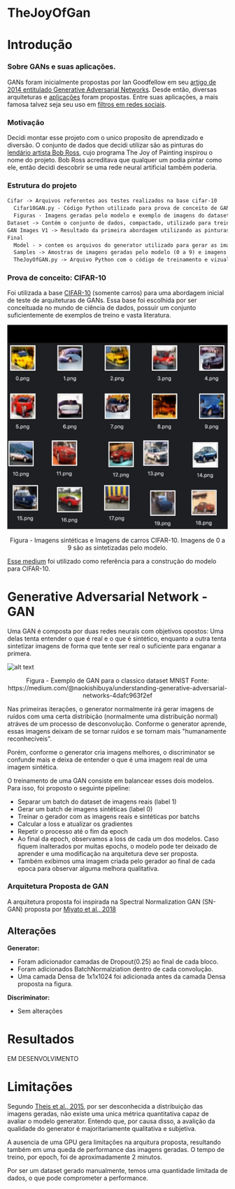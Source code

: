 # TheJoyOfGan

# Introdução

### Sobre GANs e suas aplicações.

GANs foram inicialmente propostas por Ian Goodfellow em seu [artigo de 2014 entitulado Generative Adversarial Networks](https://arxiv.org/abs/1406.2661). Desde então, diversas arquiteturas e [aplicações](https://machinelearningmastery.com/impressive-applications-of-generative-adversarial-networks/) foram propostas. Entre suas aplicações, a mais famosa talvez seja seu uso em [filtros em redes sociais](https://dimensionless.in/trending-story-faceapp-gans/).

### Motivação

Decidi montar esse projeto com o unico proposito de aprendizado e diversão. O conjunto de dados que decidi utilizar são as pinturas do [lendário artista Bob Ross](https://www.youtube.com/user/BobRossInc), cujo programa The Joy of Painting inspirou o nome do projeto. 
Bob Ross acreditava que qualquer um podia pintar como ele, então decidi descobrir se uma rede neural artificial também poderia.

### Estrutura do projeto
```md
Cifar -> Arquivos referentes aos testes realizados na base cifar-10
  Cifar10GAN.py - Código Python utilizado para prova de conceito de GANs utilizando 
  Figuras - Imagens geradas pelo modelo e exemplo de imagens do dataset
Dataset -> Contém o conjunto de dados, compactado, utilizado para treinamento da GAN
GAN Images V1 -> Resultado da primeira abordagem utilizando as pinturas de Bob Ross
Final
  Model - > contem os arquivos do generator utilizado para gerar as imagens em Samples
  Samples -> Amostras de imagens geradas pelo modelo (0 a 9) e imagens do dataset (10 a 19)
  TheJoyOfGAN.py -> Arquivo Python com o código de treinamento e vizualização
```

### Prova de conceito: CIFAR-10

Foi utilizada a base [CIFAR-10](https://www.cs.toronto.edu/~kriz/cifar.html) (somente carros) para uma abordagem inicial de teste de arquiteturas de GANs. Essa base foi escolhida por ser conceituada no mundo de ciência de dados, possuir um conjunto suficientemente de exemplos de treino e vasta literatura.

<p align="center">
  <img src="https://github.com/MatheusCalil/TheJoyOfGan/blob/master/Cifar/Unknown.jpg" />
</p>

<p align="center">
Figura - Imagens sintéticas e Imagens de carros CIFAR-10. Imagens de 0 a 9 são as sintetizadas pelo modelo.
</p>

[Esse medium](https://medium.com/@utk.is.here/keep-calm-and-train-a-gan-pitfalls-and-tips-on-training-generative-adversarial-networks-edd529764aa9) foi utilizado como referência para a construção do modelo para CIFAR-10.

# Generative Adversarial Network - GAN

Uma GAN é composta por duas redes neurais com objetivos opostos: Uma delas tenta entender o que é real e o que é sintético, enquanto a outra tenta sintetizar imagens de forma que tente ser real o suficiente para enganar a primera.

![alt text](https://miro.medium.com/max/2724/1*nAVqFluPijpBWR2tI4gCxg.png)

<p align="center">
Figura - Exemplo de GAN para o classico dataset MNIST Fonte: https://medium.com/@naokishibuya/understanding-generative-adversarial-networks-4dafc963f2ef
</p>

Nas primeiras iterações, o generator normalmente irá gerar imagens de ruídos com uma certa distribição (normalmente uma distribuição normal) atráves de um processo de desconvolução. Conforme o generator aprende, essas imagens deixam de se tornar ruídos e se tornam mais "humanamente reconhecíveis".

Porém, conforme o generator cria imagens melhores, o discriminator se confunde mais e deixa de entender o que é uma imagem real de uma imagem sintética.

O treinamento de uma GAN consiste em balancear esses dois modelos. Para isso, foi proposto o seguinte pipeline:
- Separar um batch do dataset de imagens reais (label 1)
- Gerar um batch de imagens sintéticas (label 0)
- Treinar o gerador com as imagens reais e sintéticas por batchs
- Calcular a loss e atualizar os gradientes
- Repetir o processo até o fim da epoch
- Ao final da epoch, observamos a loss de cada um dos modelos. Caso fiquem inalterados por muitas epochs, o modelo pode ter deixado de aprender e uma modificação na arquitetura deve ser proposta.
- Também exibimos uma imagem criada pelo gerador ao final de cada epoca para observar alguma melhora qualitativa.

### Arquitetura Proposta de GAN

A arquitetura proposta foi inspirada na Spectral Normalization GAN (SN-GAN) proposta por [Miyato et al., 2018](https://arxiv.org/abs/1802.05957)

## Alterações
<b>Generator:</b>
- Foram adicionador camadas de Dropout(0.25) ao final de cada bloco.
- Foram adicionados BatchNormalziation dentro de cada convolução.
- Uma camada Densa de 1x1x1024 foi adicionada antes da camada Densa proposta na figura.

<b>Discriminator:</b>
- Sem alterações
# Resultados

EM DESENVOLVIMENTO

# Limitações

Segundo [Theis et al., 2015](https://arxiv.org/abs/1511.01844), por ser desconhecida a distribuição das imagens geradas, não existe uma unica métrica quantitativa capaz de avaliar o modelo generator. Entendo que, por causa disso, a avalição da qualidade do generator é majoritariamente qualitativa e subjetiva.

A ausencia de uma GPU gera limitações na arquitura proposta, resultando também em uma queda de performance das imagens geradas. O tempo de treino, por epoch, foi de aproximadamente 2 minutos.

Por ser um dataset gerado manualmente, temos uma quantidade limitada de dados, o que pode comprometer a performance.
